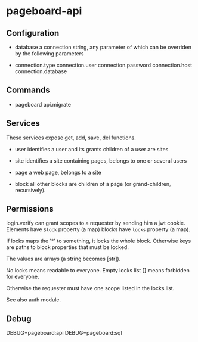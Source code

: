 pageboard-api
=============


Configuration
-------------

* database
  a connection string, any parameter of which can be overriden by the
  following parameters

* connection.type
  connection.user
  connection.password
  connection.host
  connection.database

Commands
--------

* pageboard api.migrate


Services
--------

These services expose get, add, save, del functions.

* user
  identifies a user and its grants
  children of a user are sites

* site
  identifies a site containing pages, belongs to one or several users

* page
  a web page, belongs to a site

* block
  all other blocks are children of a page (or grand-children, recursively).


Permissions
-----------

login.verify can grant scopes to a requester by sending him a jwt cookie.
Elements have `$lock` property (a map)
blocks have `locks` property (a map).

If locks maps the '*' to something, it locks the whole block.
Otherwise keys are paths to block properties that must be locked.

The values are arrays (a string becomes [str]).

No locks means readable to everyone.
Empty locks list [] means forbidden for everyone.

Otherwise the requester must have one scope listed in the locks list.


See also auth module.

Debug
-----

DEBUG=pageboard:api
DEBUG=pageboard:sql
